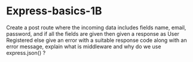 # Express-basics-1B
Create a post route where the incoming data includes fields name, email, password, and if all the fields are given then given a response as User Registered else give an error with a suitable response code along with an error message, explain what is middleware and why do we use express.json() ?
